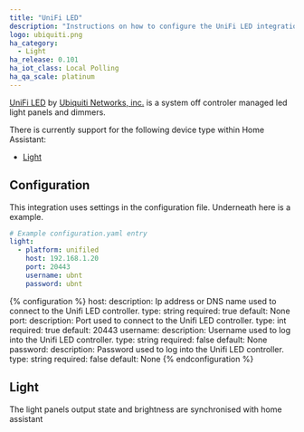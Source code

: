 ```yaml
---
title: "UniFi LED"
description: "Instructions on how to configure the UniFi LED integration with UniFi LED Controller by Ubiquiti."
logo: ubiquiti.png
ha_category:
  - Light
ha_release: 0.101
ha_iot_class: Local Polling
ha_qa_scale: platinum
---
```


[UniFi LED](https://unifi-led.ui.com/) by [Ubiquiti Networks, inc.](https://www.ubnt.com/) is a system off controler managed led light panels and dimmers.

There is currently support for the following device type within Home Assistant:

- [Light](#light)

## Configuration

This integration uses settings in the configuration file. Underneath here is a example.

```yaml
# Example configuration.yaml entry
light:
  - platform: unifiled
    host: 192.168.1.20
    port: 20443
    username: ubnt
    password: ubnt
```

{% configuration %}
host:
  description: Ip address or DNS name used to connect to the Unifi LED controller.
  type: string
  required: true
  default: None
port:
  description: Port used to connect to the Unifi LED controller.
  type: int
  required: true
  default: 20443
username:
  description: Username used to log into the Unifi LED controller.
  type: string
  required: false
  default: None
password:
  description: Password used to log into the Unifi LED controller.
  type: string
  required: false
  default: None
{% endconfiguration %}

## Light

The light panels output state and brightness are synchronised with home assistant
